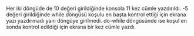 Her iki döngüde de 10 değeri girildiğinde konsola 11 kez cümle yazdırıldı.
-5 değeri girildiğinde while döngüsü koşulu en başta kontrol ettiği için ekrana yazı yazdırmadı yani döngüye girilmedi.
do-while döngüsünde ise koşul en sonda kontrol edildiği için ekrana bir kez cümle yazdı.
